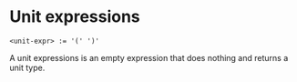 # Unit expressions
```
<unit-expr> := '(' ')'
```

A unit expressions is an empty expression that does nothing and returns a unit type.

